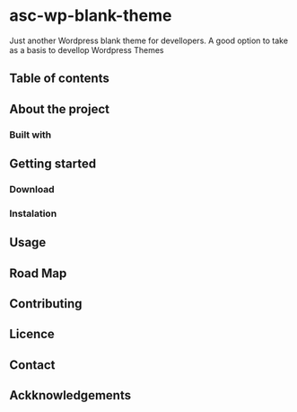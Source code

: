 # asc-wp-blank-theme

Just another Wordpress blank theme for devellopers. A good option to take as a basis to devellop Wordpress Themes

## Table of contents

## About the project

### Built with

## Getting started

### Download

### Instalation

## Usage

## Road Map

## Contributing

## Licence

## Contact

## Ackknowledgements
